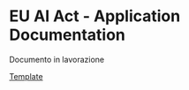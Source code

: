 # EU AI Act - Application Documentation

Documento in lavorazione

[Template](https://github.com/aloosley/techops/blob/main/template/application%20documentation.md)
